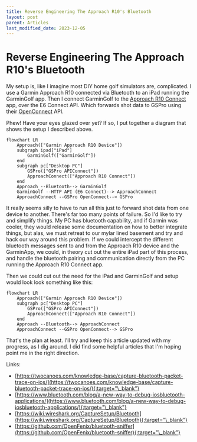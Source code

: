 ```yaml
---
title: Reverse Engineering The Approach R10's Bluetooth
layout: post
parent: Articles
last_modified_date: 2023-12-05
---
```


# Reverse Engineering The Approach R10's Bluetooth

My setup is, like I imagine most DIY home golf simulators are, complicated. I use a Garmin Approach R10 connected via Bluetooth to an iPad running the GarminGolf app. Then I connect GarminGolf to the [Approach R10 Connect](/tools/approach-r10-connect/) app, over the E6 Connect API. Which forwards shot data to GSPro using their [OpenConnect](https://gsprogolf.com/GSProConnectV1.html) API.

Phew! Have your eyes glazed over yet? If so, I put together a diagram that shows the setup I described above.

```mermaid
flowchart LR
    Approach(["Garmin Approach R10 Device"])
    subgraph ipad["iPad"]
        GarminGolf(["GarminGolf"])
    end
    subgraph pc["Desktop PC"]
        GSPro(["GSPro APIConnect"])
        ApproachConnect(["Approach R10 Connect"])
    end
    Approach --Bluetooth--> GarminGolf
    GarminGolf --HTTP API (E6 Connect)--> ApproachConnect
    ApproachConnect --GSPro OpenConnect--> GSPro

```

It really seems silly to have to run all this just to forward shot data from one device to another. There's far too many points of failure. So I'd like to try and simplify things. My PC has bluetooth capability, and if Garmin was cooler, they would release some documentation on how to better integrate things, but alas, we must retreat to our mylar lined basement and try and hack our way around this problem. If we could intercept the different bluetooth messages sent to and from the Approach R10 device and the GarminApp, we could, in theory cut out the entire iPad part of this process, and handle the bluetooth pairing and communication directly from the PC running the Approach R10 Connect app.

Then we could cut out the need for the iPad and GarminGolf and setup would look look something like this:

```mermaid
flowchart LR
    Approach(["Garmin Approach R10 Device"])
    subgraph pc["Desktop PC"]
        GSPro(["GSPro APIConnect"])
        ApproachConnect(["Approach R10 Connect"])
    end
    Approach --Bluetooth--> ApproachConnect
    ApproachConnect --GSPro OpenConnect--> GSPro

```

That's the plan at least. I'll try and keep this article updated with my progress, as I dig around. I did find some helpful articles that I'm hoping point me in the right direction.

Links:

- [https://twocanoes.com/knowledge-base/capture-bluetooth-packet-trace-on-ios/](https://twocanoes.com/knowledge-base/capture-bluetooth-packet-trace-on-ios/){:target="\_blank"}
- [https://www.bluetooth.com/blog/a-new-way-to-debug-iosbluetooth-applications/](https://www.bluetooth.com/blog/a-new-way-to-debug-iosbluetooth-applications/){:target="\_blank"}
- [https://wiki.wireshark.org/CaptureSetup/Bluetooth](https://wiki.wireshark.org/CaptureSetup/Bluetooth){:target="\_blank"}
- [https://github.com/OpenFenix/bluetooth-sniffer](https://github.com/OpenFenix/bluetooth-sniffer){:target="\_blank"}
